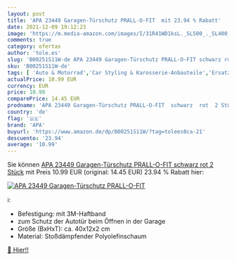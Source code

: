 ```yaml
---
layout: post
title: 'APA 23449 Garagen-Türschutz PRALL-O-FIT  mit 23.94 % Rabatt'
date: 2021-12-09 19:12:23
image: 'https://m.media-amazon.com/images/I/31R41WD1ksL._SL500_._SL400_.jpg'
comments: true
category: ofertas
author: 'tole.es'
slug: 'B00251S11W-de APA 23449 Garagen-Türschutz PRALL-O-FIT schwarz rot 2 Stück'
sku: 'B00251S11W-de'
tags: [ 'Auto & Motorrad','Car Styling & Karosserie-Anbauteile','Ersatz-, Tuning- & Verschleißteile','Schutz- & Zierleisten','Türkantenschoner','apa', ]
actualPrice: 10.99 EUR
currency: EUR
price: 10.99
comparePrice: 14.45 EUR
prodname: 'APA 23449 Garagen-Türschutz PRALL-O-FIT  schwarz  rot  2 Stück'
country: 'de'
flag: '🇩🇪'
brand: 'APA'
buyurl: 'https://www.amazon.de/dp/B00251S11W/?tag=tolees0ca-21'
descuento: '23.94'
average: '10.99'
---
```


Sie können [APA 23449 Garagen-Türschutz PRALL-O-FIT  schwarz  rot  2 Stück](https://www.amazon.de/dp/B00251S11W/?tag=tolees0ca-21) mit Preis 10.99 EUR (original: 14.45 EUR) 23.94 % Rabatt hier:

[![APA 23449 Garagen-Türschutz PRALL-O-FIT ](https://m.media-amazon.com/images/I/31R41WD1ksL._SL500_._SL400_.jpg)](https://www.amazon.de/dp/B00251S11W/?tag=tolees0ca-21)

ℹ️:

- Befestigung: mit 3M-Haftband
- zum Schutz der Autotür beim Öffnen in der Garage
- Größe (BxHxT): ca. 40x12x2 cm
- Material: Stoßdämpfender Polyolefinschaum

[🛒 Hier!!](https://www.amazon.de/dp/B00251S11W/?tag=tolees0ca-21)
